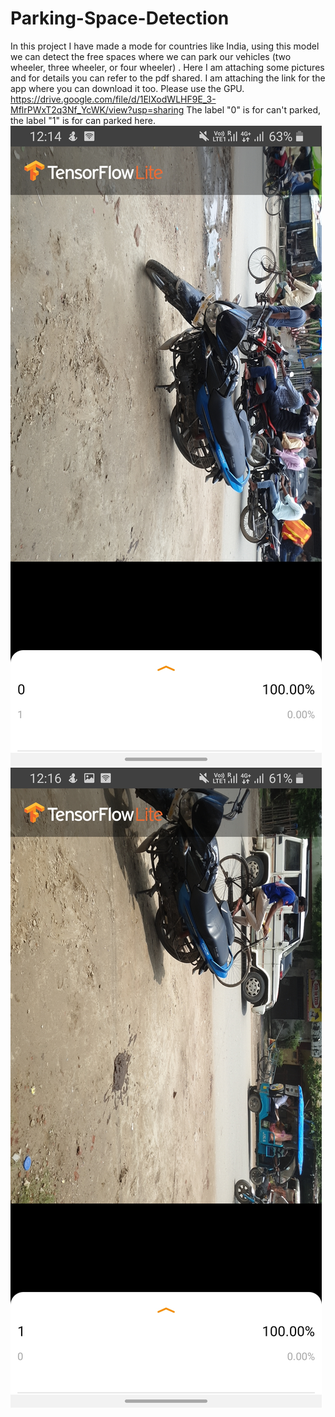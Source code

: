 # Parking-Space-Detection
In this project I have made a mode for countries like India, using this model we can detect the free spaces where we can park our vehicles (two wheeler, three wheeler, or four wheeler) .
Here I am attaching some pictures and for details you can refer to the pdf shared.
I am attaching the link for the app where you can download it too. Please use the GPU.
https://drive.google.com/file/d/1ElXodWLHF9E_3-MflrPWxT2q3Nf_YcWK/view?usp=sharing
The label "0" is for can't parked, the label "1" is for can parked here.
<img src="Image/Screenshot_20200623-121447_TFL Classify.jpg">
<img src="Image/Screenshot_20200623-121624_TFL Classify.jpg">
